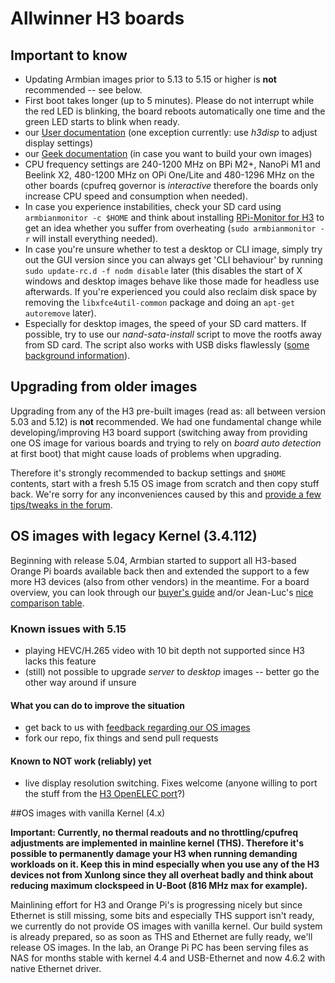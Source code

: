# Allwinner H3 boards

## Important to know

- Updating Armbian images prior to 5.13 to 5.15 or higher is **not** recommended -- see below.
- First boot takes longer (up to 5 minutes). Please do not interrupt while the red LED is blinking, the board reboots automatically one time and the green LED starts to blink when ready.
- our [User documentation](http://www.armbian.com/documentation/) (one exception currently: use _h3disp_ to adjust display settings)
- our [Geek documentation](http://www.armbian.com/using-armbian-tools/) (in case you want to build your own images)
- CPU frequency settings are 240-1200 MHz on BPi M2+, NanoPi M1 and Beelink X2, 480-1200 MHz on OPi One/Lite and 480-1296 MHz on the other boards (cpufreq governor is _interactive_ therefore the boards only increase CPU speed and consumption when needed).
- In case you experience instabilities, check your SD card using `armbianmonitor -c $HOME` and think about installing [RPi-Monitor for H3](http://www.cnx-software.com/2016/03/17/rpi-monitor-is-a-web-based-remote-monitor-for-arm-development-boards-such-as-raspberry-pi-and-orange-pi/) to get an idea whether you suffer from overheating (`sudo armbianmonitor -r` will install everything needed).
- In case you're unsure whether to test a desktop or CLI image, simply try out the GUI version since you can always get 'CLI behaviour' by running `sudo update-rc.d -f nodm disable` later (this disables the start of X windows and desktop images behave like those made for headless use afterwards. If you're experienced you could also reclaim disk space by removing the `libxfce4util-common` package and doing an `apt-get autoremove` later).
- Especially for desktop images, the speed of your SD card matters. If possible, try to use our _nand-sata-install_ script to move the rootfs away from SD card. The script also works with USB disks flawlessly ([some background information](http://forum.armbian.com/index.php/topic/793-moving-to-harddisk/)).

## Upgrading from older images

Upgrading from any of the H3 pre-built images (read as: all between version 5.03 and 5.12) is **not** recommended. We had one fundamental change while developing/improving H3 board support (switching away from providing one OS image for various boards and trying to rely on _board auto detection_ at first boot) that might cause loads of problems when upgrading.

Therefore it's strongly recommended to backup settings and `$HOME` contents, start with a fresh 5.15 OS image from scratch and then copy stuff back. We're sorry for any inconveniences caused by this and [provide a few tips/tweaks in the forum](http://forum.armbian.com/index.php/topic/1400-upgrading-h3-pre-built-armbian-images-to-515-or-above/).

## OS images with legacy Kernel (3.4.112)

Beginning with release 5.04, Armbian started to support all H3-based Orange Pi boards available back then and extended the support to a few more H3 devices (also from other vendors) in the meantime. For a board overview, you can look through our [buyer's guide](http://forum.armbian.com/index.php/topic/1351-h3-board-buyers-guide/) and/or Jean-Luc's [nice comparison table](http://www.cnx-software.com/2016/06/08/allwinner-h3-boards-comparison-tables-with-orange-pi-banana-pi-m2-nanopi-p1-and-h3-olinuxino-nano-boards/#comments).

### Known issues with 5.15

- playing HEVC/H.265 video with 10 bit depth not supported since H3 lacks this feature
- (still) not possible to upgrade _server_ to _desktop_ images -- better go the other way around if unsure

#### What you can do to improve the situation

- get back to us with [feedback regarding our OS images](http://forum.armbian.com/index.php/topic/617-wip-orange-pi-one-support-for-the-upcoming-orange-pi-one/?view=getlastpost)
- fork our repo, fix things and send pull requests

#### Known to NOT work (reliably) yet

- live display resolution switching. Fixes welcome (anyone willing to port the stuff from the [H3 OpenELEC port](https://github.com/jernejsk/OpenELEC-OPi2)?)

##OS images with vanilla Kernel (4.x)

**Important: Currently, no thermal readouts and no throttling/cpufreq adjustments are implemented in mainline kernel (THS). Therefore it's possible to permanently damage your H3 when running demanding workloads on it. Keep this in mind especially when you use any of the H3 devices not from Xunlong since they all overheat badly and think about reducing maximum clockspeed in U-Boot (816 MHz max for example).**

Mainlining effort for H3 and Orange Pi's is progressing nicely but since Ethernet is still missing, some bits and especially THS support isn't ready, we currently do not provide OS images with vanilla kernel. Our build system is already prepared, so as soon as THS and Ethernet are fully ready, we'll release OS images. In the lab, an Orange Pi PC has been serving files as NAS for months stable with kernel 4.4 and USB-Ethernet and now 4.6.2 with native Ethernet driver.
